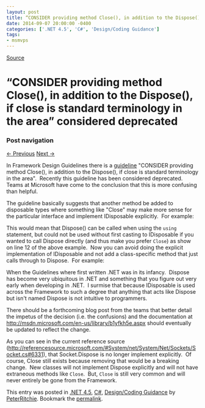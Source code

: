 ```yaml
---
layout: post
title: “CONSIDER providing method Close(), in addition to the Dispose(), if close is standard terminology in the area” considered deprecated
date: 2014-09-07 20:00:00 -0400
categories: ['.NET 4.5', 'C#', 'Design/Coding Guidance']
tags:
- msmvps
---
```

[Source](http://pr-blog.azurewebsites.net/2014/09/08/consider-providing-method-close-in-addition-to-the-dispose-if-close-is-standard-terminology-in-the-area-considered-deprecated/ "Permalink to “CONSIDER providing method Close(), in addition to the Dispose(), if close is standard terminology in the area” considered deprecated")

# “CONSIDER providing method Close(), in addition to the Dispose(), if close is standard terminology in the area” considered deprecated

### Post navigation

[← Previous][1] [Next →][2]

In Framework Design Guidelines there is a [guideline][3] "CONSIDER providing method Close(), in addition to the Dispose(), if close is standard terminology in the area".  Recently this guideline has been considered deprecated.  Teams at Microsoft have come to the conclusion that this is more confusing than helpful.

The guideline basically suggests that another method be added to disposable types where something like "Close" may make more sense for the particular interface and implement IDisposable explicitly.  For example:

This would mean that Dispose() can be called when using the `using` statement, but could not be used without first casting to IDisposable if you wanted to call Dispose directly (and thus make you prefer `Close`) as show on line 12 of the above example.  Now you can avoid doing the explicit implementation of IDisposable and not add a class-specific method that just calls through to Dispose.  For example:

When the Guidelines where first written .NET was in its infancy.  Dispose has become very ubiquitous in .NET and something that you figure out very early when developing in .NET.  I surmise that because IDisposable is used across the Framework to such a degree that anything that acts like Dispose but isn't named Dispose is not intuitive to programmers.

There should be a forthcoming blog post from the teams that better detail the impetus of the decision (i.e. the confusions) and the documentation at <http://msdn.microsoft.com/en-us/library/b1yfkh5e.aspx> should eventually be updated to reflect the change.

As you can see in the current reference source (<http://referencesource.microsoft.com/#System/net/System/Net/Sockets/Socket.cs#6331>), that Socket.Dispose is no longer implement explicitly.  Of course, Close still exists because removing that would be a breaking change.  New classes will not implement Dispose explicitly and will not have extraneous methods like `Close`.  But, `Close` is still very common and will never entirely be gone from the Framework.

This entry was posted in [.NET 4.5][4], [C#][5], [Design/Coding Guidance][6] by [PeterRitchie][7]. Bookmark the [permalink][8]. 

[1]: http://pr-blog.azurewebsites.net/2014/08/12/maslows-hammer/
[2]: http://pr-blog.azurewebsites.net/2015/02/17/seam-expansion/
[3]: http://msdn.microsoft.com/en-us/library/b1yfkh5e.aspx
[4]: http://pr-blog.azurewebsites.net/category/dotnet/net45/
[5]: http://pr-blog.azurewebsites.net/category/csharp/
[6]: http://pr-blog.azurewebsites.net/category/design-guidance/
[7]: http://pr-blog.azurewebsites.net/author/peterritchie/
[8]: http://pr-blog.azurewebsites.net/2014/09/08/consider-providing-method-close-in-addition-to-the-dispose-if-close-is-standard-terminology-in-the-area-considered-deprecated/ "Permalink to "

